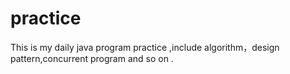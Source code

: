 # practice

This is my daily java program practice ,include algorithm，design pattern,concurrent program and so on .
